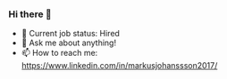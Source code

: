 ### Hi there 👋

- 👜 Current job status: Hired
- 💬 Ask me about anything!
- 📫 How to reach me: https://www.linkedin.com/in/markusjohanssson2017/
